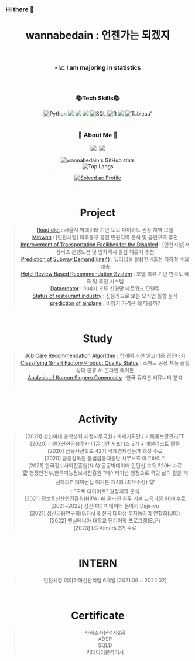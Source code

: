 
### Hi there 👋

<h1 align="center">   wannabedain : 언젠가는 되겠지 </h1>
</br>

<h3 align="center"> - 📈 I am majoring in statistics  </h3>
</br>

<h3 align="center"> 📚Tech Skills📚 </h3>
<div align=center>     
    <img alt="Python" src="https://img.shields.io/badge/python%20-%2314354C.svg?&style=flat-square&logo=python&logoColor=white"/> 
    <img src="https://img.shields.io/badge/Google Colab-F9AB00?style=flat-square&logo=Google Colab&logoColor=white"/></a>
    <img src="https://img.shields.io/badge/Jupyter-F37626?style=flat-square&logo=Jupyter&logoColor=white"/></a>
    <img src="https://img.shields.io/badge/Visual Studio Code-007ACC?style=flat-square&logo=Visual Studio Code&logoColor=white"/></a>
    <img alt="SQL" src="https://img.shields.io/badge/MySQL-005C84?style=flat-square&logo=mysql&logoColor=white"/>   
    <img alt="R" src="https://img.shields.io/badge/R-276DC3?style=flat-square&logo=R&logoColor=white"/>  
    <img src="https://img.shields.io/badge/RStudio-75AADB?style=flat-square&logo=RStudio&logoColor=white"/></a>
    <img alt="Tableau" src="https://img.shields.io/badge/Tableau-E97627?style=flat-square&logo=Tableau&logoColor=white">'
</br></br>

<h3 align="center">🌈 About Me 🌈</h3>
<p align="center">
  <a href="https://www.instagram.com/dain__osaur/"><img src="https://img.shields.io/badge/Instagram-E4405F?style=flat-square&logo=Instagram&logoColor=white&link=https://www.instagram.com/dain__osaur/"/></a>&nbsp
  <a href="mailto:wjdekdls0000@gmail.com"><img src="https://img.shields.io/badge/Gmail-d14836?style=flat-square&logo=Gmail&logoColor=white&link=wjdekdls0000@gmail.com"/></a>
</p>



![wannabedain's GitHub stats](https://github-readme-stats.vercel.app/api?username=wannabedain)</br>
![Top Langs](https://github-readme-stats.vercel.app/api/top-langs/?username=wannabedain&layout=compact&hide=javascript,css)


[![Solved.ac Profile](http://mazassumnida.wtf/api/generate_badge?boj=wjdekdls04)](https://solved.ac/wjdekdls04)




<br>

# Project
>  [Road diet](https://github.com/wannabedain/diet_2021) : 서울시 빅데이터 기반 도로 다이어트 권장 지역 모델 <br> 
>  [Minwon](https://github.com/wannabedain/minwon_2021) : [인천시청] 미추홀구 흡연 민원지역 분석 및 금연구역 추천<br>
>  [Improvement of Transportation Facilities for the Disabled](https://github.com/wannabedain/Improvement-of-Transportation-Facilities-for-the-Disabled)  : [인천시청]저상버스 운행노선 및 임차택시 중심 체류지 추천 <br>
>  [Prediction of Subway Demand(line4)](https://github.com/wannabedain/Prediction-of-Subway-Demand-for-Line-4) : 딥러닝을 활용한 4호선 지하철 수요 예측 <br>
>  [Hotel Review Based Recommendation System](https://github.com/wannabedain/Hotel-Review-Based-Recommendation-System) : 호텔 리뷰 기반 만족도 예측 및 추천 시스템 <br>
>  [Datacreator](https://github.com/wannabedain/Datacreator_2022_befour) : 이미지 분류 신경망 네트워크 모델링 <br>
>  [Status of restaurant industry](https://github.com/wannabedain/Current-status-of-the-restaurant-industry) : 신용카드로 보는 요식업 동향 분석 <br>
>  [prediction of airplane](https://github.com/wannabedain/prediction-of-airplane) : 비행기 가격은 왜 다를까? <br>
<br>


# Study
>  [Job Care Recommendation Algorithm](https://github.com/wannabedain/Job-Care-Recommendation-Algorithm) : 잡케어 추천 알고리즘 경진대회  <br>
>  [Classifying Smart Factory Product Quality Status](https://github.com/wannabedain/Classifying-Smart-Factory-Product-Quality-Status) : 스마트 공장 제품 품질 상태 분류 AI 온라인 해커톤 <br>
>  [Analysis of Korean Singers Community](https://github.com/wannabedain/school_work) : 한국 뮤지션 커뮤니티 분석 <br><br>
<br>


# Activity
> [2020] 성신여대 총학생회 재정사무국원 / 축제기획단 / 기록물보관관리TF<br>
> [2020] 티클X신한금융투자 티끌리안 서포터즈 2기 + 애널리스트 활동 <br>
> [2020] 금융사관학교 42기 국제경제전문가 과정 수료 <br>
> [2020] 금융감독원 불법금융대응단 사무보조 아르바이트 <br>
> [2021] 한국정보사회진흥원(NIA) 공공빅데이터 인턴십 교육 320H 수료<br>
> 🏆️ 행정안전부,한국지능정보사진흥원 "데이터기반 행정으로 국민 삶의 질을 개선하라!" 데이턴십 해커톤 제4회 (최우수상) 🏆️ <br>
: "도로 다이어트" 권장지역 분석 <br>
> [2021] 정보통신산업진흥원(NIPA) AI 온라인 실무 기본 교육과정 60H 수료 <br>
> [2021~2022] 성신여대 빅데이터 동아리 Daja-vu <br>
> [2021] 성신금융연구회(S.Fin) & 전국 대학생 투자동아리 연합회(UIC) <br>
> [2022] 펜실베니아 대학교 단기어학 프로그램(ELP) </br>
> [2023] LG Aimers 2기 수료 </br>
<br>


# INTERN
> 인천시청 데이터혁신관리팀 6개월 [2021.09 ~ 2022.02] </br>
<br>


# Certificate
> 사회조사분석사2급 <br>
> ADSP <br>
> SQLD <br> 
> 빅데이터분석기사
    
    
<p>
</h3>
<br>

